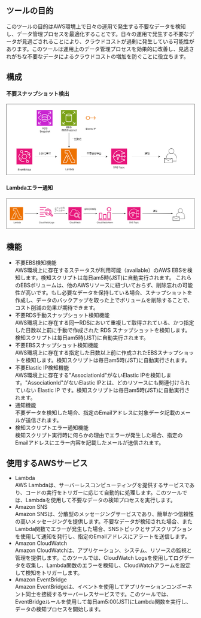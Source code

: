 ## ツールの目的
このツールの目的はAWS環境上で日々の運用で発生する不要なデータを検知し、データ管理プロセスを最適化することです。日々の運用で発生する不要なデータが見過ごされることにより、クラウドコストが過剰に発生している可能性があります。このツールは運用上のデータ管理プロセスを効果的に改善し、見逃されがちな不要なデータによるクラウドコストの増加を防ぐことに役立ちます。


## 構成
#### 不要スナップショット検出
![構成図](./image/Unused_Data_Detection_Tool.png)

#### Lambdaエラー通知
![構成図](./image/DeleteDataAurora_2.drawio.png)

## 機能
  - 不要EBS検知機能<br>
    AWS環境上に存在するステータスが利用可能（available）のAWS EBSを検知します。検知スクリプトは毎日am5時(JST)に自動実行されます。 これらのEBSボリュームは、他のAWSリソースに紐づいておらず、削除忘れの可能性が高いです。もし必要なデータを保持している場合、スナップショットを作成し、データのバックアップを取った上でボリュームを削除することで、コスト削減の効果が期待できます。
  - 不要RDS手動スナップショット検知機能<br>
    AWS環境上に存在する同一RDSにおいて重複して取得されている、かつ指定した日数以上前に手動で作成された RDS スナップショットを検知します。検知スクリプトは毎日am5時(JST)に自動実行されます。
  - 不要EBSスナップショット検知機能<br>
    AWS環境上に存在する指定した日数以上前に作成されたEBSスナップショットを検知します。検知スクリプトは毎日am5時(JST)に自動実行されます。 
  - 不要Elastic IP検知機能<br>
    AWS環境上に存在する"AssociationId"がないElastic IPを検知します。"AssociationId"がないElastic IPとは、どのリソースにも関連付けられていない Elastic IP です。検知スクリプトは毎日am5時(JST)に自動実行されます。 
  - 通知機能<br>
    不要データを検知した場合、指定のEmailアドレスに対象データ記載のメールが送信されます。
  - 検知スクリプトエラー通知機能<br>
    検知スクリプト実行時に何らかの理由でエラーが発生した場合、指定のEmailアドレスにエラー内容を記載したメールが送信されます。

## 使用するAWSサービス
  - Lambda<br>
    AWS Lambdaは、サーバーレスコンピューティングを提供するサービスであり、コードの実行をトリガーに応じて自動的に処理します。このツールでは、Lambdaを使用して不要なデータの検知プロセスを実行します。
  - Amazon SNS<br>
    Amazon SNSは、分散型のメッセージングサービスであり、簡単かつ信頼性の高いメッセージングを提供します。不要なデータが検知された場合、またLambda関数でエラーが発生した場合、SNSトピックとサブスクリプションを使用して通知を発行し、指定のEmailアドレスにアラートを送信します。
  - Amazon CloudWatch<br>
    Amazon CloudWatchは、アプリケーション、システム、リソースの監視と管理を提供します。このツールでは、CloudWatch Logsを使用してログデータを収集し、Lambda関数のエラーを検知し、CloudWatchアラームを設定して検知をトリガーします。
  - Amazon EventBridge<br>
    Amazon EventBridgeは、イベントを使用してアプリケーションコンポーネント同士を接続するサーバーレスサービスです。このツールでは、EventBridgeルールを使用して毎日am5:00(JST)にLambda関数を実行し、データの検知プロセスを開始します。
